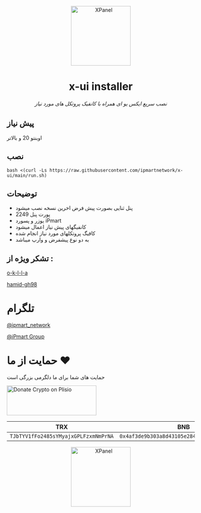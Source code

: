 <p align="center">
<picture>
<img width="160" height="160"  alt="XPanel" src="https://github.com/iPmartNetwork/iPmart-SSH/blob/main/images/logo.png">
</picture>
  </p> 
<p align="center">
<h1 align="center"/>x-ui installer </h1>
<h6 align="center">  نصب سریع ایکس یو ای همراه با کانفیک پروتکل های مورد نیاز  <h6>
</p>



## پیش نیاز

اوبنتو 20 و بالاتر



## نصب

```
bash <(curl -Ls https://raw.githubusercontent.com/ipmartnetwork/x-ui/main/run.sh)

```

## توضیحات
- پنل ثنایی بصورت پیش فرض اخرین نسخه نصب میشود
- پورت پنل 2249
- یوزر و پسورد iPmart
- کانفیگهای پیش نیاز اعمال میشود
- کافیگ پروتکلهای مورد نیاز انجام شده
- به دو نوع پیشفرض و وارپ میباشد

  
## تشکر ویژه از :

[o-k-l-l-a](https://github.com/o-k-l-l-a)

[hamid-gh98](https://github.com/hamid-gh98)




# تلگرام

[@ipmart_network](https://t.me/ipmart_network)

[@iPmart Group](https://t.me/ipmartnetwork_gp)




 # حمایت از ما :hearts:
حمایت های شما برای ما دلگرمی بزرگی است<br> 
<p align="left">
<a href="https://plisio.net/donate/kB7QU7f7" target="_blank"><img src="https://plisio.net/img/donate/donate_light_icons_mono.png" alt="Donate Crypto on Plisio" width="240" height="80" /></a><br>
	
|                    TRX                   |                       BNB                         |                    Litecoin                       |
| ---------------------------------------- |:-------------------------------------------------:| -------------------------------------------------:|
| ```TJbTYV1fFo2485sYMyajxGPLFzxmNmPrNA``` |  ```0x4af3de9b303a8d43105e284823d95b4c600961a3``` | ```MPrkzFiNtw4Rg67bbZB6gCxa9LV87orABM``` |	

</p>	




<p align="center">
<picture>
<img width="160" height="160"  alt="XPanel" src="https://github.com/iPmartNetwork/iPmart-SSH/blob/main/images/logo.png">
</picture>
  </p> 




